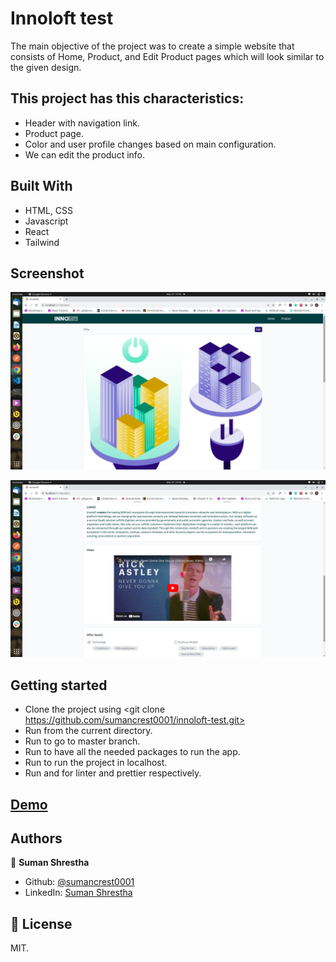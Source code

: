 # Innoloft test

The main objective of the project was to create a simple website that consists of Home, Product, and Edit Product pages which will look similar to the given design.

## This project has this characteristics:

-   Header with navigation link.
-   Product page.
-   Color and user profile changes based on main configuration.
-   We can edit the product info.

## Built With

-   HTML, CSS
-   Javascript
-   React
-   Tailwind

## Screenshot

![image](src/assets/images/screenshot1.png)

![image](src/assets/images/screenshot2.png)

## Getting started

-   Clone the project using <git clone https://github.com/sumancrest0001/innoloft-test.git>
-   Run <cd todo-list> from the current directory.
-   Run <git checkout master> to go to master branch.
-   Run <npm install> to have all the needed packages to run the app.
-   Run <npm run dev> to run the project in localhost.
-   Run <npm run lint> and <npm run format> for linter and prettier respectively.

## [Demo](https://www.loom.com/share/bf6c7fc7cf724c14a5486e475fe4d14d)

## Authors

👤 **Suman Shrestha**

-   Github: [@sumancrest0001](https://github.com/sumancrest0001)
-   LinkedIn: [Suman Shrestha](https://www.linkedin.com/in/suman-shrestha0001/)

## 📝 License

MIT.
